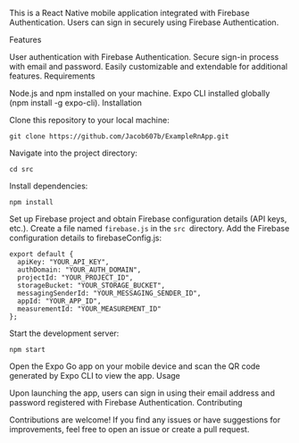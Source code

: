 This is a React Native mobile application integrated with Firebase Authentication. Users can sign in securely using Firebase Authentication.

Features

User authentication with Firebase Authentication.
Secure sign-in process with email and password.
Easily customizable and extendable for additional features.
Requirements

Node.js and npm installed on your machine.
Expo CLI installed globally (npm install -g expo-cli).
Installation

Clone this repository to your local machine:
```
git clone https://github.com/Jacob607b/ExampleRnApp.git
```
Navigate into the project directory:
```
cd src
```
Install dependencies:
```
npm install
```
Set up Firebase project and obtain Firebase configuration details (API keys, etc.).
Create a file named `firebase.js` in the `src `directory.
Add the Firebase configuration details to firebaseConfig.js:
```
export default {
  apiKey: "YOUR_API_KEY",
  authDomain: "YOUR_AUTH_DOMAIN",
  projectId: "YOUR_PROJECT_ID",
  storageBucket: "YOUR_STORAGE_BUCKET",
  messagingSenderId: "YOUR_MESSAGING_SENDER_ID",
  appId: "YOUR_APP_ID",
  measurementId: "YOUR_MEASUREMENT_ID"
};
```
Start the development server:
```
npm start
```
Open the Expo Go app on your mobile device and scan the QR code generated by Expo CLI to view the app.
Usage

Upon launching the app, users can sign in using their email address and password registered with Firebase Authentication.
Contributing

Contributions are welcome! If you find any issues or have suggestions for improvements, feel free to open an issue or create a pull request.

